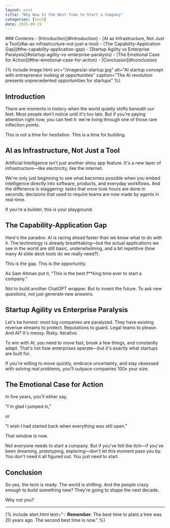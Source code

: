 ```yaml
---
layout: post
title: "Why Now Is the Best Time to Start a Company"
categories: [tech]
date: 2025-09-19
---
```


<div class="table-of-contents" markdown="1">
### Contents
- [Introduction](#introduction)
- [AI as Infrastructure, Not Just a Tool](#ai-as-infrastructure-not-just-a-tool)
- [The Capability-Application Gap](#the-capability-application-gap)
- [Startup Agility vs Enterprise Paralysis](#startup-agility-vs-enterprise-paralysis)
- [The Emotional Case for Action](#the-emotional-case-for-action)
- [Conclusion](#conclusion)
</div>

{% include image.html src="/images/ai-startup.jpg" alt="AI startup concept with entrepreneur looking at opportunities" caption="The AI revolution presents unprecedented opportunities for startups" %}

## Introduction

There are moments in history when the world quietly shifts beneath our feet. Most people don't notice until it's too late. But if you're paying attention right now, you can feel it: we're living through one of those rare inflection points.

This is not a time for hesitation. This is a time for building.

## AI as Infrastructure, Not Just a Tool

Artificial Intelligence isn't just another shiny app feature. It's a new layer of infrastructure—like electricity, like the internet.

We're only just beginning to see what becomes possible when you embed intelligence directly into software, products, and everyday workflows. And the difference is staggering: tasks that once took hours are done in seconds; decisions that used to require teams are now made by agents in real-time.

If you're a builder, this is your playground.

## The Capability-Application Gap

Here's the paradox: AI is racing ahead faster than we know what to do with it. The technology is already breathtaking—but the actual applications we see in the world are still basic, underwhelming, and a bit repetitive (how many AI slide deck tools do we really need?).

This is the gap. This is the opportunity.

As Sam Altman put it, "This is the best f**king time ever to start a company."

Not to build another ChatGPT wrapper. But to invent the future. To ask new questions, not just generate new answers.

## Startup Agility vs Enterprise Paralysis

Let's be honest: most big companies are paralyzed. They have existing revenue streams to protect. Reputations to guard. Legal teams to please. And AI? It's messy. Risky. Iterative.

To win with AI, you need to move fast, break a few things, and constantly adapt. That's not how enterprises operate—but it's exactly what startups are built for.

If you're willing to move quickly, embrace uncertainty, and stay obsessed with solving real problems, you'll outpace companies 100x your size.

## The Emotional Case for Action

In five years, you'll either say,

"I'm glad I jumped in,"

or

"I wish I had started back when everything was still open."

That window is now.

Not everyone needs to start a company. But if you've felt the itch—if you've been dreaming, prototyping, exploring—don't let this moment pass you by. You don't need it all figured out. You just need to start.

## Conclusion

So yes, the tech is ready. The world is shifting. And the people crazy enough to build something new? They're going to shape the next decade.

Why not you?

---

{% include alert.html text="💡 **Remember**: The best time to plant a tree was 20 years ago. The second best time is now." %}